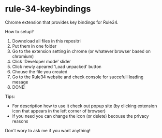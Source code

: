 # rule-34-keybindings
Chrome extension that provides key bindings for Rule34.

How to setup? 
1) Downoload all files in this repositri
2) Put them in one folder
3) Go to the extension setting in chrome (or whatever browser based on chromium)
4) Click 'Developer mode' slider
5) Click newly apeared 'Load unpacked' button
6) Chouse the file you created
7) Go to the Rule34 website and check console for succefull loading mesage
8) DONE!

Tips:
- For description how to use it check out popup site (by clicking extension icon that appears in the left corner of browser)
- If you need you can change the icon (or delete) becouse the privacy reasons

Don't wory to ask me if you want anything!
